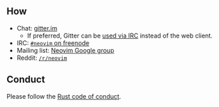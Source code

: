 ## How

 * Chat: [gitter.im](https://gitter.im/neovim/neovim)
    * If preferred, Gitter can be [used via IRC](https://irc.gitter.im/) instead of the web client.
 * IRC: [`#neovim` on freenode](https://webchat.freenode.net/?channels=neovim)
 * Mailing list: [Neovim Google group](https://groups.google.com/forum/#!forum/neovim)
 * Reddit: [`/r/neovim`](https://reddit.com/r/neovim)

## Conduct

Please follow the [Rust code of conduct](https://github.com/mozilla/rust/wiki/Note-development-policy#wiki-conduct).